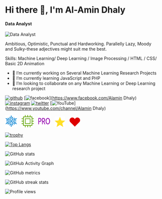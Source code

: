 # Hi there 👋, I'm Al-Amin Dhaly
#### Data Analyst
![Data Analyst](https://scontent.fdac135-1.fna.fbcdn.net/v/t1.18169-9/12801172_1571203713206175_3353526141143907992_n.jpg?_nc_cat=103&ccb=1-7&_nc_sid=19026a&_nc_ohc=W5NIbKLQGOAAX-UjVeT&_nc_ht=scontent.fdac135-1.fna&oh=00_AT8qusMUs-DVSuJ_7redctRPQDKIcoBde_s3dTsa399xmQ&oe=63602CE6)

Ambitious, Optimistic, Punctual and Hardworking. Parallelly Lazy, Moody and Sulky-these adjectives might suit me the best.

Skills: Machine Learning/ Deep Learning / Image Processing / HTML / CSS/ Basic 2D Animation

- 🔭 I’m currently working on Several Machine Learning Research Projects 
- 🌱 I’m currently learning JavaScript and PHP 
- 👯 I’m looking to collaborate on any Machine Learning or Deep Learning research project 


[<img src='https://cdn.jsdelivr.net/npm/simple-icons@3.0.1/icons/github.svg' alt='github' height='40'>](https://github.com/alamindhaly)  [<img src='https://cdn.jsdelivr.net/npm/simple-icons@3.0.1/icons/facebook.svg' alt='facebook' height='40'>](https://www.facebook.com/Alamin Dhaly)  [<img src='https://cdn.jsdelivr.net/npm/simple-icons@3.0.1/icons/instagram.svg' alt='instagram' height='40'>](https://www.instagram.com/@a._d_h_a_l_y/)  [<img src='https://cdn.jsdelivr.net/npm/simple-icons@3.0.1/icons/twitter.svg' alt='twitter' height='40'>](https://twitter.com/@dhaly_al)  [<img src='https://cdn.jsdelivr.net/npm/simple-icons@3.0.1/icons/youtube.svg' alt='YouTube' height='40'>](https://www.youtube.com/channel/Alamin Dhaly)  

<a href='https://archiveprogram.github.com/'><img src='https://raw.githubusercontent.com/acervenky/animated-github-badges/master/assets/acbadge.gif' width='40' height='40'></a> <a href='https://docs.github.com/en/developers'><img src='https://raw.githubusercontent.com/acervenky/animated-github-badges/master/assets/devbadge.gif' width='40' height='40'></a> <a href='https://github.com/pricing'><img src='https://raw.githubusercontent.com/acervenky/animated-github-badges/master/assets/pro.gif' width='40' height='40'></a> <a href='https://stars.github.com/'><img src='https://raw.githubusercontent.com/acervenky/animated-github-badges/master/assets/starbadge.gif' width='35' height='35'></a> <a href='https://docs.github.com/en/github/supporting-the-open-source-community-with-github-sponsors'><img src='https://raw.githubusercontent.com/acervenky/animated-github-badges/master/assets/sponsorbadge.gif' width='35' height='35'></a> 

[![trophy](https://github-profile-trophy.vercel.app/?username=alamindhaly)](https://github.com/ryo-ma/github-profile-trophy)

[![Top Langs](https://github-readme-stats.vercel.app/api/top-langs/?username=alamindhaly)](https://github.com/anuraghazra/github-readme-stats)

![GitHub stats](https://github-readme-stats.vercel.app/api?username=alamindhaly&show_icons=true)  

![GitHub Activity Graph](https://activity-graph.herokuapp.com/graph?username=alamindhaly)  

![GitHub metrics](https://metrics.lecoq.io/alamindhaly)  

![GitHub streak stats](https://github-readme-streak-stats.herokuapp.com/?user=alamindhaly)  

![Profile views](https://gpvc.arturio.dev/alamindhaly)  
